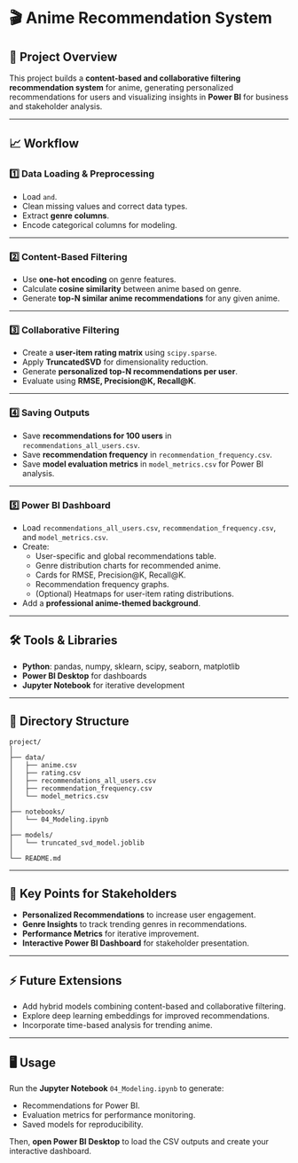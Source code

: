 # 🎬 Anime Recommendation System

## 🚀 Project Overview

This project builds a **content-based and collaborative filtering recommendation system** for anime, generating personalized recommendations for users and visualizing insights in **Power BI** for business and stakeholder analysis.

---

## 📈 Workflow

### 1️⃣ Data Loading & Preprocessing

- Load `` and ``.
- Clean missing values and correct data types.
- Extract **genre columns**.
- Encode categorical columns for modeling.

---

### 2️⃣ Content-Based Filtering

- Use **one-hot encoding** on genre features.
- Calculate **cosine similarity** between anime based on genre.
- Generate **top-N similar anime recommendations** for any given anime.

---

### 3️⃣ Collaborative Filtering

- Create a **user-item rating matrix** using `scipy.sparse`.
- Apply **TruncatedSVD** for dimensionality reduction.
- Generate **personalized top-N recommendations per user**.
- Evaluate using **RMSE, Precision\@K, Recall\@K**.

---

### 4️⃣ Saving Outputs

- Save **recommendations for 100 users** in `recommendations_all_users.csv`.
- Save **recommendation frequency** in `recommendation_frequency.csv`.
- Save **model evaluation metrics** in `model_metrics.csv` for Power BI analysis.

---

### 5️⃣ Power BI Dashboard

- Load `recommendations_all_users.csv`, `recommendation_frequency.csv`, and `model_metrics.csv`.
- Create:
  - User-specific and global recommendations table.
  - Genre distribution charts for recommended anime.
  - Cards for RMSE, Precision\@K, Recall\@K.
  - Recommendation frequency graphs.
  - (Optional) Heatmaps for user-item rating distributions.
- Add a **professional anime-themed background**.

---

## 🛠️ Tools & Libraries

- **Python**: pandas, numpy, sklearn, scipy, seaborn, matplotlib
- **Power BI Desktop** for dashboards
- **Jupyter Notebook** for iterative development

---

## 📂 Directory Structure

```
project/
│
├── data/
│   ├── anime.csv
│   ├── rating.csv
│   ├── recommendations_all_users.csv
│   ├── recommendation_frequency.csv
│   └── model_metrics.csv
│
├── notebooks/
│   └── 04_Modeling.ipynb
│
├── models/
│   └── truncated_svd_model.joblib
│
└── README.md
```

---

## 📌 Key Points for Stakeholders

- **Personalized Recommendations** to increase user engagement.
- **Genre Insights** to track trending genres in recommendations.
- **Performance Metrics** for iterative improvement.
- **Interactive Power BI Dashboard** for stakeholder presentation.

---

## ⚡ Future Extensions

- Add hybrid models combining content-based and collaborative filtering.
- Explore deep learning embeddings for improved recommendations.
- Incorporate time-based analysis for trending anime.

---

## 🖥️ Usage

Run the **Jupyter Notebook** `04_Modeling.ipynb` to generate:

- Recommendations for Power BI.
- Evaluation metrics for performance monitoring.
- Saved models for reproducibility.

Then, **open Power BI Desktop** to load the CSV outputs and create your interactive dashboard.


